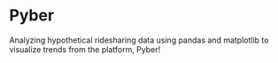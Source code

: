 # Pyber
Analyzing hypothetical ridesharing data using pandas and matplotlib to visualize trends from the platform, Pyber!
